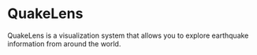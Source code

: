 # QuakeLens
QuakeLens is a visualization system that allows you to explore earthquake information from around the world.
